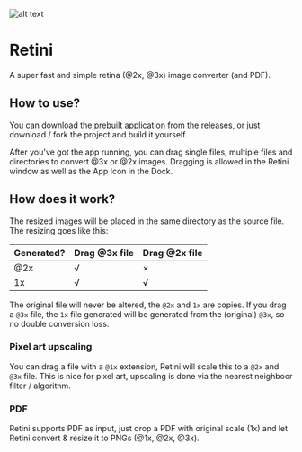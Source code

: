 ![alt text](https://github.com/terwanerik/Retini/blob/master/Images/Icon%7E256.png "Retini")
# Retini
A super fast and simple retina (@2x, @3x) image converter (and PDF).

## How to use?
You can download the [prebuilt application from the releases](https://github.com/terwanerik/Retini/releases), or just download / fork the project and build it yourself.

After you've got the app running, you can drag single files, multiple files and directories to convert @3x or @2x images. Dragging is allowed in the Retini window as well as the App Icon in the Dock.

## How does it work?

The resized images will be placed in the same directory as the source file. The resizing goes like this:

| Generated? | Drag @3x file | Drag @2x file |
|------------|---------------|---------------|
| @2x        | &radic;       | &times;       |
| 1x         | &radic;       | &radic;       |

The original file will never be altered, the `@2x` and `1x` are copies. If you drag a `@3x` file, the `1x` file generated will be generated from the (original) `@3x`, so no double conversion loss.

### Pixel art upscaling
You can drag a file with a `@1x` extension, Retini will scale this to a `@2x` and `@3x` file. This is nice for pixel art, upscaling is done via the nearest neighboor filter / algorithm.

### PDF
Retini supports PDF as input, just drop a PDF with original scale (1x) and let Retini convert & resize it to PNGs (@1x, @2x, @3x).
